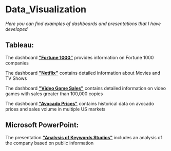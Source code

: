 # Data_Visualization

*Here you can find examples of dashboards and presentations that I have developed*

## Tableau:

The dashboard [**"Fortune 1000"**](https://public.tableau.com/app/profile/anastasiia4307/viz/Fortune1000_16674117766660/Dashboard1) provides information on Fortune 1000 companies

The dashboard [**"Netflix"**](https://public.tableau.com/app/profile/anastasiia4307/viz/NetflixMoviesandTVShows_16673378689180/Dashboard1) contains detailed information about Movies and TV Shows

The dashboard [**"Video Game Sales"**](https://public.tableau.com/app/profile/anastasiia4307/viz/SalesOverviewVideoGameSales/SalesOverview) contains detailed information on video games with sales greater than 100,000 copies

The dashboard [**"Avocado Prices"**](https://public.tableau.com/app/profile/anastasiia4307/viz/AvocadoPrices_16620533743930/Dashboard1) contains historical data on avocado prices and sales volume in multiple US markets

## Microsoft PowerPoint:

The presentation [**"Analysis of Keywords Studios"**](https://drive.google.com/drive/u/0/folders/1S55BeQTFzAtSRFKksDXecvfd-pq9oG18) includes an analysis of the company based on public information
